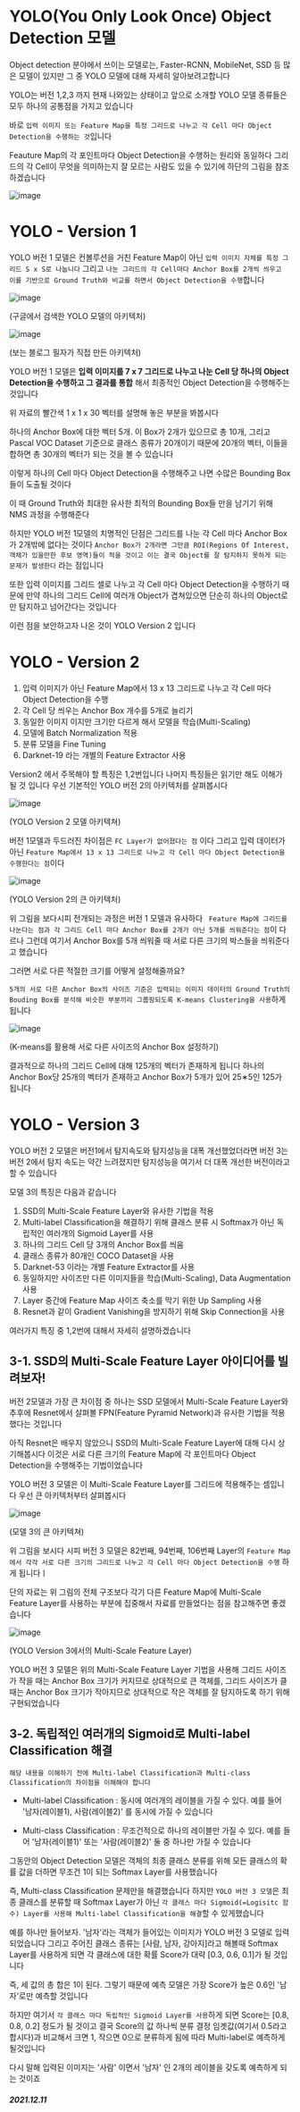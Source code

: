 #  YOLO(You Only Look Once) Object Detection 모델 

Object detection 분야에서 쓰이는 모델로는, Faster-RCNN, MobileNet, SSD 등 많은 모델이 있지만 그 중 YOLO 모델에 대해 자세히 알아보려고합니다

YOLO는 버전 1,2,3 까지 현재 나와있는 상태이고 앞으로 소개할 YOLO 모델 종류들은 모두 하나의 공통점을 가지고 있습니다 

바로 `입력 이미지 또는 Feature Map을 특정 그리드로 나누고 각 Cell 마다 Object Detection을 수행하는 것`입니다 

Feauture Map의 각 포인트마다 Object Detection을 수행하는 원리와 동일하다 그리드의 각 Cell이 무엇을 의미하는지 잘 모르는 사람도 있을 수 있기에 하단의 그림을 참조하겠습니다

![image](https://user-images.githubusercontent.com/80239748/145363831-8837eb70-0e9b-409c-940e-f457fb0d0ef8.png)


# YOLO - Version 1 

YOLO 버전 1 모델은 컨볼루션을 거친 Feature Map이 아닌 `입력 이미지 자체를 특정 그리드 S x S로 나눕니다` 그리고 `나눈 그리드의 각 Cell마다 Anchor Box를 2개씩 씌우고 이를 기반으로 Ground Truth와 비교를 하면서 Object Detection을 수행`합니다 

![image](https://user-images.githubusercontent.com/80239748/145364619-040b7317-cf88-4d14-bf6b-4cada920dd61.png)

(구글에서 검색한 YOLO 모델의 아키텍처)

![image](https://user-images.githubusercontent.com/80239748/145366679-61638db9-1cd4-4524-80d9-bb2deef40110.png)

(보는 블로그 필자가 직접 만든 아키텍처)

YOLO 버전 1 모델은 **입력 이미지를 7 x 7 그리드로 나누고 나눈 Cell 당 하나의 Object Detection을 수행하고 그 결과를 통합** 해서 최종적인 Object Detection을 수행해주는 것입니다 

위 자료의 빨간색 1 x 1 x 30 벡터를 설명해 놓은 부분을 봐봅시다 

하나의 Anchor Box에 대한 벡터 5개. 이 Box가 2개가 있으므로 총 10개, 그리고 Pascal VOC Dataset 기준으로 클래스 종류가 20개이기 때문에 20개의 벡터, 이들을 합하면 총 30개의 벡터가 되는 것을 볼 수 있습니다

이렇게 하나의 Cell 마다 Object Detection을 수행해주고 나면 수많은 Bounding Box들이 도출될 것이다

이 때 Ground Truth와 최대한 유사한 최적의 Bounding Box들 만을 남기기 위해 NMS 과정을 수행해준다

하지만 YOLO 버전 1모델의 치명적인 단점은 그리드를 나눈 각 Cell 마다  Anchor Box가 2개밖에 없다는 것이다 `Anchor Box가 2개라면 그만큼 ROI(Regions Of Interest, 객체가 있을만한 후보 영역)들이 적을 것이고 이는 결국 Object를 잘 탐지하지 못하게 되는 문제가 발생한다` 라는 점입니다

또한 입력 이미지를 그리드 셀로 나누고 각 Cell 마다 Object Detection을 수행하기 때문에 만약 하나의 그리드 Cell에 여러개 Object가 겹쳐있으면 단순히 하나의 Object로만 탐지하고 넘어간다는 것입니다

이런 점을 보안하고자 나온 것이 YOLO Version 2 입니다

# YOLO - Version 2

1. 입력 이미지가 아닌 Feature Map에서 13 x 13 그리드로 나누고 각 Cell 마다 Object Detection을 수행
2. 각 Cell 당 씌우는 Anchor Box 개수를 5개로 늘리기
3. 동일한 이미지 이지만 크기만 다르게 해서 모델을 학습(Multi-Scaling)
4. 모델에 Batch Normalization 적용
5. 분류 모델을 Fine Tuning
6. Darknet-19 라는 개별의 Feature Extractor 사용

Version2 에서 주목해야 할 특징은 1,2번입니다 나머지 특징들은 읽기만 해도 이해가 될 것 입니다 우선 기본적인 YOLO 버전 2의 아키텍처를 살펴봅시다

![image](https://user-images.githubusercontent.com/80239748/145386461-aab02264-e8d6-4e09-a846-6fe9c50ad537.png)

(YOLO Version 2 모델 아키텍쳐)

버전 1모델과 두드러진 차이점은 `FC Layer가 없어졌다는 점` 이다 그리고 입력 데이터가 아닌 `Feature Map에서 13 x 13 그리드로 나누고 각 Cell 마다 Object Detection을 수행한다는 점`이다

![image](https://user-images.githubusercontent.com/80239748/145386795-8322c255-3dfb-425e-b84e-e772c8174373.png)

(YOLO Version 2의 큰 아키텍처)

위 그림을 보다시피 전개되는 과정은 버전 1 모델과 유사하다 ` Feature Map에 그리드를 나눈다는 점과 각 그리드 Cell 마다 Anchor Box를 2개가 아닌 5개를 씌워준다는 점`이 다르나 그런데 여기서 Anchor Box를 5개 씌워줄 때 서로 다른 크기의 박스들을 씌워준다고 했습니다 

그러면 서로 다른 적절한 크기를 어떻게 설정해줄까요?

`5개의 서로 다른 Anchor Box의 사이즈 기준은 입력되는 이미지 데이터의 Ground Truth의 Bouding Box를 분석해 비슷한 부분끼리 그룹핑되도록 K-means Clustering을 사용`하게 됩니다

![image](https://user-images.githubusercontent.com/80239748/145387339-bb94bff1-ca59-46af-941a-55818440a5bd.png)

(K-means를 활용해 서로 다른 사이즈의 Anchor Box 설정하기)

결과적으로 하나의 그리드 Cell에 대해 125개의 벡터가 존재하게 됩니다 하나의 Anchor Box당 25개의 벡터가 존재하고 Anchor Box가 5개가 있어 25∗5인 125가 됩니다


# YOLO - Version 3 

YOLO 버전 2 모델은 버전1에서 탐지속도와 탐지성능을 대폭 개선했었더라면 버전 3는 버전 2에서 탐지 속도는 약간 느려졌지만 탐지성능을 여기서 더 대폭 개선한 버전이라고 할 수 있습니다 

모델 3의 특징은 다음과 같습니다 

1. SSD의 Multi-Scale Feature Layer와 유사한 기법을 적용
2. Multi-label Classification을 해결하기 위해 클래스 분류 시 Softmax가 아닌 독립적인 여러개의 Sigmoid Layer를 사용
3. 하나의 그리드 Cell 당 3개의 Anchor Box를 씌움
4. 클래스 종류가 80개인 COCO Dataset을 사용
5. Darknet-53 이라는 개별 Feature Extractor를 사용
6. 동일하지만 사이즈만 다른 이미지들을 학습(Multi-Scaling), Data Augmentation 사용
7. Layer 중간에 Feature Map 사이즈 축소를 막기 위한 Up Sampling 사용
8. Resnet과 같이 Gradient Vanishing을 방지하기 위해 Skip Connection을 사용

여러가지 특징 중 1,2번에 대해서 자세히 설명하겠습니다 

## 3-1. SSD의 Multi-Scale Feature Layer 아이디어를 빌려보자!

버전 2모델과 가장 큰 차이점 중 하나는 SSD 모델에서 Multi-Scale Feature Layer와 추후에 Resnet에서 살펴볼 FPN(Feature Pyramid Network)과 유사한 기법을 적용했다는 것입니다 

아직 Resnet은 배우지 않았으니 SSD의 Multi-Scale Feature Layer에 대해 다시 상기해봅시다 
이것은 서로 다른 크기의 Feature Map에 각 포인트마다 Object Detection을 수행해주는 기법이었습니다 

YOLO 버전 3 모델은 이 Multi-Scale Feature Layer를 그리드에 적용해주는 셈입니다 
우선 큰 아키텍처부터 살펴봅시다

![image](https://user-images.githubusercontent.com/80239748/145583315-c5062a07-a92a-4330-99f5-82f6cebbcad0.png)

(모델 3의 큰 아키텍쳐)

위 그림을 보시다 시피 버전 3 모델은  82번째, 94번째, 106번째 Layer의 `Feature Map에서 각각 서로 다른 크기의 그리드로 나누고 각 Cell 마다 Object Detection을 수행` 하게 됩니다ㅣ

단의 자료는 위 그림의 전체 구조보다 각기 다른 Feature Map에 Multi-Scale Feature Layer를 사용하는 부분에 집중해서 자료를 만들었다는 점을 참고해주면 좋겠습니다 

![image](https://user-images.githubusercontent.com/80239748/145583485-8d67a660-551b-4976-a9cc-2018a790db0b.png)

(YOLO Version 3에서의 Multi-Scale Feature Layer)

YOLO 버전 3 모델은 위의 Multi-Scale Feature Layer 기법을 사용해 그리드 사이즈가 작을 때는 Anchor Box 크기가 커지므로 상대적으로 큰 객체를, 그리드 사이즈가 클 때는 Anchor Box 크기가 작아지므로 상대적으로 작은 객체를 잘 탐지하도록 하기 위해 구현되었습니다

## 3-2. 독립적인 여러개의 Sigmoid로 Multi-label Classification 해결

    해당 내용을 이해하기 전에 Multi-label Classification과 Multi-class Classification의 차이점을 이해해야 합니다

* Multi-label Classification : 동시에 여러개의 레이블을 가질 수 있다. 예를 들어 '남자(레이블1), 사람(레이블2)' 를 동시에 가질 수 있습니다 

* Multi-class Classification : 무조건적으로 하나의 레이블만 가질 수 있다. 예를 들어 '남자(레이블1)' 또는 '사람(레이블2)' 둘 중 하나만 가질 수 있습니다

그동안의 Object Detection 모델은 객체의 최종 클래스 분류를 위해 모든 클래스의 확률 값을 더하면 무조건 1이 되는 Softmax Layer를 사용했습니다

즉, Multi-class Classification 문제만을 해결했습니다
하지만 `YOLO 버전 3 모델`은 최종 클래스를 분류할 때 Softmax Layer가 아닌 `각 클래스 마다 Sigmoid(=Logisitc 함수) Layer를 사용해 Multi-label Classification을 해결`할 수 있게했습니다 

예를 하나만 들어보자. '남자'라는 객체가 들어있는 이미지가 YOLO 버전 3 모델로 입력되었습니다
그리고 주어진 클래스 종류는 [사람, 남자, 강아지]라고 해볼때 Softmax Layer를 사용하게 되면 각 클래스에 대한 확률 Score가 대략 [0.3, 0.6, 0.1]가 될 것입니다 

즉, 세 값의 총 합은 1이 된다. 그렇기 때문에 예측 모델은 가장 Score가 높은 0.6인 '남자'로만 예측할 것입니다 

하지만 여기서 `각 클래스 마다 독립적인 Sigmoid Layer를 사용`하게 되면 Score는 [0.8, 0.8, 0.2] 정도가 될 것이고 결국 Score의 값 하나씩 분류 결정 임곗값(여기서 0.5라고 합시다)과 비교해서 크면 1, 작으면 0으로 분류하게 됨에 따라 Multi-label로 예측하게 될것입니다 

다시 말해 입력된 이미지는 '사람' 이면서 '남자' 인 2개의 레이블을 갖도록 예측하게 되는 것이죠

##### 2021.12.11